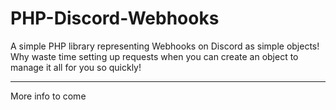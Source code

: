 # PHP-Discord-Webhooks
A simple PHP library representing Webhooks on Discord as simple objects! Why waste time setting up requests when you can create an object to manage it all for you so quickly!

---

More info to come